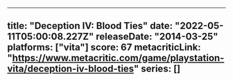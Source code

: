 
---
title: "Deception IV: Blood Ties"
date: "2022-05-11T05:00:08.227Z"
releaseDate: "2014-03-25"
platforms: ["vita"]
score: 67
metacriticLink: "https://www.metacritic.com/game/playstation-vita/deception-iv-blood-ties"
series: []
---
